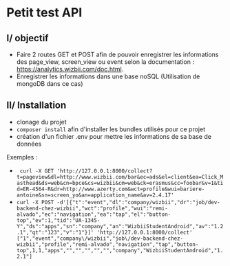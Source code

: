 # Petit test API




## I/ objectif

* Faire 2 routes GET et POST afin de pouvoir enregistrer les informations des page_view, screen_view ou event selon la documentation : https://analytics.wizbii.com/doc.html.
* Enregistrer les informations dans une base noSQL (Utilisation de mongoDB dans ce cas)

## II/ Installation

* clonage du projet
* `composer install` afin d'installer les bundles utilisés pour ce projet
* création d'un fichier .env pour mettre les informations de sa base de données

Exemples :

* ` curl -X GET 'http://127.0.0.1:8000/collect?t=pageview&dl=http://www.wizbii.com/bar&ec=ads&el=client&ea=Click_Masthead&ds=web&cn=bpce&cs=wizbii&cm=web&ck=erasmus&cc=foobar&v=1&tid=ER-4564-R&dr=http://www.azerty.com&wct=profile&wui=bariere-antoine&sn=screen_yo&an=application_name&av=2.4.17'`
* `curl -X POST -d'[{"t":"event","dl":"company/wizbii","dr":"job/dev-backend-chez-wizbii","wct":"profile","wui":"remi-alvado","ec":"navigation","ea":"tap","el":"button-top","ev":1,"tid":"UA-1345-Y","ds":"apps","sn":"company","an":"WizbiiStudentAndroid","av":"1.2.1","qt":"123","v":"1"}]' 'http://127.0.0.1:8000/collect'
   ["1","event","company\/wizbii","job\/dev-backend-chez-wizbii","profile","remi-alvado","navigation","tap","button-top",1,1,"apps","","","","","","company","WizbiiStudentAndroid","1.2.1"]`